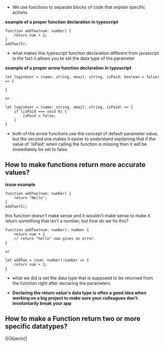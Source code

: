 -  We use functions to separate blocks of code that explain specific actions 

**example of a proper function declaration in typescript**
```
function addTwo(num: number) {
	return num + 2;
}
addTwo(5);
```
* what makes this typescript function declaration different from javascript is the fact it allows you to set the data type of the parameter


**example of a proper arrow function declaration in typescript**
```
let loginUser = (name: string, email: string, isPaid: boolean = false) => {
	
}

or 

let loginUser = (name: string, email: string, isPaid) => {
	if (isPaid === void 0) {
		isPaid = false;
	} 
}
```
* both of the arrow functions use the concept of default parameter value,  but the second one makes it easier to understand explaining that if the value of 'isPaid' when calling the function is missing then it will be immediately be set to false.

## How to make functions return more accurate values?

**issue example**
```
function addTwo(num: number) {
	return "Hello";
}
addTwo(5);
```
this function doesn't make sense and it wouldn't make sense to make it return something that isn't a number, but how do we fix this?

```
function addTwo(num: number): number {
	return num + 2
	// return "hello" now gives an error.
}

or

let addTwo = (num: number):number => {
	return num + 2;
}

```
* what we did is set the data type that is supposed to be returned from the function right after declaring the parameters

- **Declaring the return value's data type is often a good idea when working on a big project to make sure your colleagues don't involuntarily break your app**

## How to make a Function return two or more specific datatypes?




[[Objects]]
